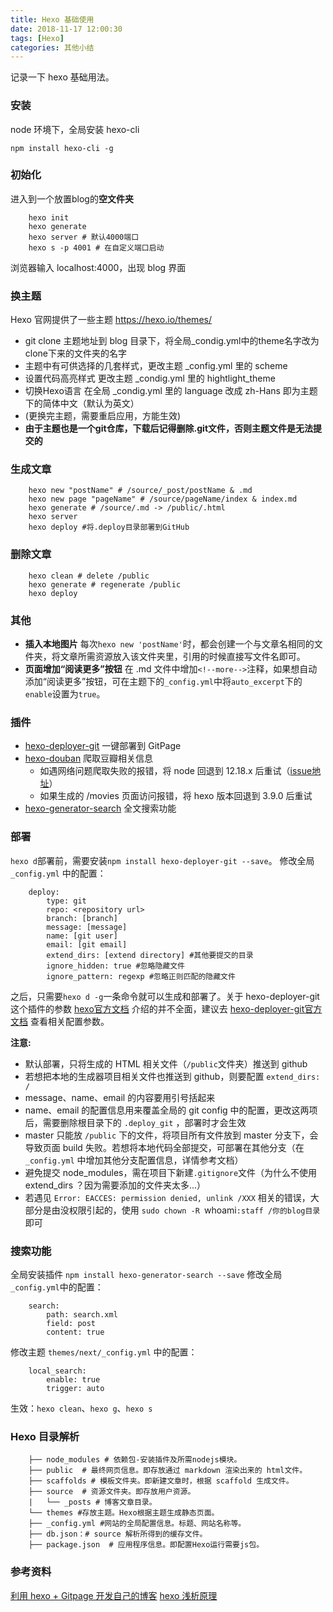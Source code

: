 ```yaml
---
title: Hexo 基础使用
date: 2018-11-17 12:00:30
tags: [Hexo]
categories: 其他小结
---
```


记录一下 hexo 基础用法。

<!-- more -->

### 安装
node 环境下，全局安装 hexo-cli
````
npm install hexo-cli -g
````
### 初始化
进入到一个放置blog的**空文件夹**
````
    hexo init 
    hexo generate
    hexo server # 默认4000端口
    hexo s -p 4001 # 在自定义端口启动
````
浏览器输入 localhost:4000，出现 blog 界面

### 换主题
Hexo 官网提供了一些主题  [https://hexo.io/themes/ ](https://hexo.io/themes/) 
* git clone 主题地址到 blog 目录下，将全局_condig.yml中的theme名字改为clone下来的文件夹的名字
* 主题中有可供选择的几套样式，更改主题 _config.yml 里的 scheme 
* 设置代码高亮样式 更改主题 _condig.yml 里的 hightlight_theme
* 切换Hexo语言 在全局 _condig.yml 里的 language 改成 zh-Hans 即为主题下的简体中文（默认为英文）
* (更换完主题，需要重启应用，方能生效)
* __由于主题也是一个git仓库，下载后记得删除.git文件，否则主题文件是无法提交的__
  
### 生成文章
````
    hexo new "postName" # /source/_post/postName & .md
    hexo new page "pageName" # /source/pageName/index & index.md
    hexo generate # /source/.md -> /public/.html
    hexo server 
    hexo deploy #将.deploy目录部署到GitHub
````

### 删除文章
````
    hexo clean # delete /public
    hexo generate # regenerate /public
    hexo deploy
````

### 其他
- **插入本地图片**
每次`hexo new 'postName'`时，都会创建一个与文章名相同的文件夹，将文章所需资源放入该文件夹里，引用的时候直接写文件名即可。
- **页面增加“阅读更多”按钮**
在 .md 文件中增加`<!--more-->`注释，如果想自动添加“阅读更多”按钮，可在主题下的`_config.yml`中将`auto_excerpt`下的`enable`设置为`true`。

### 插件
* [hexo-deployer-git](https://github.com/hexojs/hexo-deployer-git) 一键部署到 GitPage
* [hexo-douban](https://github.com/mythsman/hexo-douban) 爬取豆瓣相关信息
  * 如遇网络问题爬取失败的报错，将 node 回退到 12.18.x 后重试（[issue地址](https://github.com/mythsman/hexo-douban/issues/77)）
  * 如果生成的 /movies 页面访问报错，将 hexo 版本回退到 3.9.0 后重试
* [hexo-generator-search](https://github.com/wzpan/hexo-generator-search) 全文搜索功能

### 部署
`hexo d`部署前，需要安装`npm install hexo-deployer-git --save`。
修改全局 `_config.yml` 中的配置：
````
    deploy:
        type: git
        repo: <repository url>
        branch: [branch]
        message: [message]
        name: [git user] 
        email: [git email]
        extend_dirs: [extend directory] #其他要提交的目录
        ignore_hidden: true #忽略隐藏文件
        ignore_pattern: regexp #忽略正则匹配的隐藏文件
````
之后，只需要`hexo d -g`一条命令就可以生成和部署了。关于 hexo-deployer-git 这个插件的参数 [hexo官方文档](https://hexo.io/zh-cn/docs/deployment.html) 介绍的并不全面，建议去 [hexo-deployer-git官方文档](https://github.com/hexojs/hexo-deployer-git) 查看相关配置参数。

__注意:__ 
* 默认部署，只将生成的 HTML 相关文件（`/public`文件夹）推送到 github
* 若想把本地的生成器项目相关文件也推送到 github，则要配置 `extend_dirs: /`
* message、name、email 的内容要用引号括起来
* name、email 的配置信息用来覆盖全局的 git config 中的配置，更改这两项后，需要删除根目录下的 `.deploy_git` ，部署时才会生效
* master 只能放 `/public` 下的文件，将项目所有文件放到 master 分支下，会导致页面 build 失败。若想将本地代码全部提交，可部署在其他分支（在 `_config.yml` 中增加其他分支配置信息，详情参考文档）
* 避免提交 node_modules，需在项目下新建`.gitignore`文件（为什么不使用 extend_dirs ？因为需要添加的文件夹太多...）
* 若遇见 `Error: EACCES: permission denied, unlink /XXX` 相关的错误，大部分是由没权限引起的，使用 `sudo chown -R `whoami`:staff /你的blog目录` 即可

### 搜索功能
全局安装插件 `npm install hexo-generator-search --save`
修改全局 `_config.yml`中的配置：
````
    search:
        path: search.xml
        field: post
        content: true
````

修改主题 `themes/next/_config.yml` 中的配置：
````
    local_search:
        enable: true
        trigger: auto
````

生效：`hexo clean`、`hexo g`、`hexo s`
### Hexo 目录解析
````
    ├── node_modules # 依赖包-安装插件及所需nodejs模块。
    ├── public  # 最终网页信息。即存放通过 markdown 渲染出来的 html文件。
    ├── scaffolds # 模板文件夹。即新建文章时，根据 scaffold 生成文件。
    ├── source  # 资源文件夹。即存放用户资源。
    |   └── _posts # 博客文章目录。
    └── themes #存放主题。Hexo根据主题生成静态页面。
    ├── _config.yml #网站的全局配置信息。标题、网站名称等。
    ├── db.json：# source 解析所得到的缓存文件。
    ├── package.json  # 应用程序信息。即配置Hexo运行需要js包。
````

### 参考资料
[利用 hexo + Gitpage 开发自己的博客](https://cherryblog.site/Use-Gitpagehexo-to-develop-their-own-blog.html)
[hexo 浅析原理](https://www.jianshu.com/p/a938da5ddb5d)
